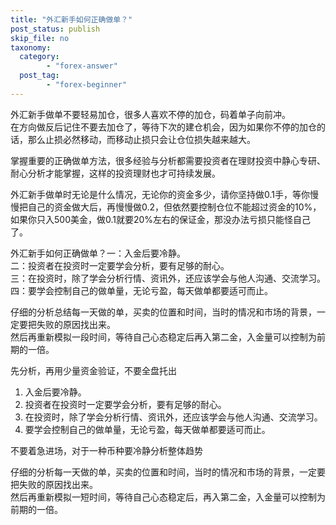 ```yaml
---
title: "外汇新手如何正确做单？"
post_status: publish
skip_file: no
taxonomy:
  category:
        - "forex-answer"
  post_tag:
        - "forex-beginner"
---
```


外汇新手做单不要轻易加仓，很多人喜欢不停的加仓，码着单子向前冲。  
在方向做反后记住不要去加仓了，等待下次的建仓机会，因为如果你不停的加仓的话，那么止损必然移动，而移动止损只会让仓位损失越来越大。

掌握重要的正确做单方法，很多经验与分析都需要投资者在理财投资中静心专研、耐心分析才能掌握，这样的投资理财也才可持续发展。

外汇新手做单时无论是什么情况，无论你的资金多少，请你坚持做0.1手，等你慢慢把自己的资金做大后，再慢慢做0.2，但依然要控制仓位不能超过资金的10%，如果你只入500美金，做0.1就要20%左右的保证金，那没办法亏损只能怪自己了。

外汇新手如何正确做单？一：入金后要冷静。  
二：投资者在投资时一定要学会分析，要有足够的耐心。  
三：在投资时，除了学会分析行情、资讯外，还应该学会与他人沟通、交流学习。  
四：要学会控制自己的做单量，无论亏盈，每天做单都要适可而止。

仔细的分析总结每一天做的单，买卖的位置和时间，当时的情况和市场的背景，一定要把失败的原因找出来。  
然后再重新模拟一段时间，等待自己心态稳定后再入第二金，入金量可以控制为前期的一倍。

先分析，再用少量资金验证，不要全盘托出

1. 入金后要冷静。
2. 投资者在投资时一定要学会分析，要有足够的耐心。
3. 在投资时，除了学会分析行情、资讯外，还应该学会与他人沟通、交流学习。
4. 要学会控制自己的做单量，无论亏盈，每天做单都要适可而止。

不要着急进场，对于一种币种要冷静分析整体趋势

仔细的分析每一天做的单，买卖的位置和时间，当时的情况和市场的背景，一定要把失败的原因找出来。  
然后再重新模拟一短时间，等待自己心态稳定后，再入第二金，入金量可以控制为前期的一倍。
